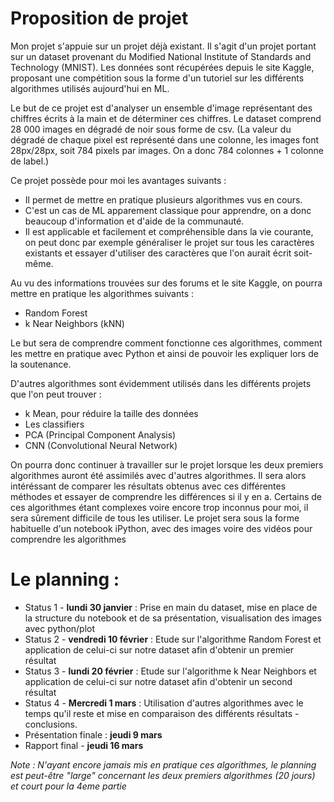 # Proposition de projet

Mon projet s'appuie sur un projet déjà existant. Il s'agit d'un projet portant sur un dataset provenant du Modified National Institute of Standards and Technology (MNIST).
Les données sont récupérées depuis le site Kaggle, proposant une compétition sous la forme d'un tutoriel sur les différents algorithmes utilisés aujourd'hui en ML.

Le but de ce projet est d'analyser un ensemble d'image représentant des chiffres écrits à la main et de déterminer ces chiffres.
Le dataset comprend 28 000 images en dégradé de noir sous forme de csv. (La valeur du dégradé de chaque pixel est représenté dans une colonne,
  les images font 28px/28px, soit 784 pixels par images. On a donc 784 colonnes + 1 colonne de label.)

Ce projet possède pour moi les avantages suivants :

* Il permet de mettre en pratique plusieurs algorithmes vus en cours.
* C'est un cas de ML apparement classique pour apprendre, on a donc beaucoup d'information et d'aide de la communauté.
* Il est applicable et facilement et compréhensible dans la vie courante, on peut donc par exemple généraliser le projet sur tous les caractères existants
  et essayer d'utiliser des caractères que l'on aurait écrit soit-même.

Au vu des informations trouvées sur des forums et le site Kaggle, on pourra mettre en pratique les algorithmes suivants :
* Random Forest
* k Near Neighbors (kNN)

Le but sera de comprendre comment fonctionne ces algorithmes, comment les mettre en pratique avec Python et ainsi de pouvoir les expliquer lors de la soutenance.

D'autres algorithmes sont évidemment utilisés dans les différents projets que l'on peut trouver :
* k Mean, pour réduire la taille des données
* Les classifiers
* PCA (Principal Component Analysis)
* CNN (Convolutional Neural Network)

On pourra donc continuer à travailler sur le projet lorsque les deux premiers algorithmes auront été assimilés avec d'autres algorithmes. Il sera alors intéréssant de comparer
 les résultats obtenus avec ces différentes méthodes et essayer de comprendre les différences si il y en a.
Certains de ces algorithmes étant complexes voire encore trop inconnus pour moi, il sera sûrement difficile de tous les utiliser.
Le projet sera sous la forme habituelle d'un notebook iPython, avec des images voire des vidéos pour comprendre les algorithmes


# Le planning :

* Status 1 - **lundi 30 janvier** : Prise en main du dataset, mise en place de la structure du notebook et de sa présentation, visualisation des images avec python/plot
* Status 2 - **vendredi 10 février** : Etude sur l'algorithme Random Forest et application de celui-ci sur notre dataset afin d'obtenir un premier résultat
* Status 3 - **lundi 20 février** : Etude sur l'algorithme k Near Neighbors et application de celui-ci sur notre dataset afin d'obtenir un second résultat
* Status 4 - **Mercredi 1 mars** : Utilisation d'autres algorithmes avec le temps qu'il reste et mise en comparaison des différents résultats - conclusions.
* Présentation finale : **jeudi 9 mars**
* Rapport final - **jeudi 16 mars**

*Note : N'ayant encore jamais mis en pratique ces algorithmes, le planning est peut-être "large" concernant les deux premiers algorithmes (20 jours) et court pour la 4eme partie*
